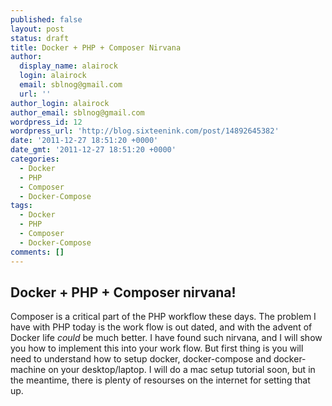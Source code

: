 ```yaml
---
published: false
layout: post
status: draft
title: Docker + PHP + Composer Nirvana
author:
  display_name: alairock
  login: alairock
  email: sblnog@gmail.com
  url: ''
author_login: alairock
author_email: sblnog@gmail.com
wordpress_id: 12
wordpress_url: 'http://blog.sixteenink.com/post/14892645382'
date: '2011-12-27 18:51:20 +0000'
date_gmt: '2011-12-27 18:51:20 +0000'
categories:
  - Docker
  - PHP
  - Composer
  - Docker-Compose
tags:
  - Docker
  - PHP
  - Composer
  - Docker-Compose
comments: []
---
```

## Docker + PHP + Composer nirvana!

Composer is a critical part of the PHP workflow these days. The problem I have with PHP today is the work flow is out dated, and with the advent of Docker life *could* be much better. I have found such nirvana, and I will show you how to implement this into your work flow. But first thing is you will need to understand how to setup docker, docker-compose and docker-machine on your desktop/laptop. I will do a mac setup tutorial soon, but in the meantime, there is plenty of resourses on the internet for setting that up.